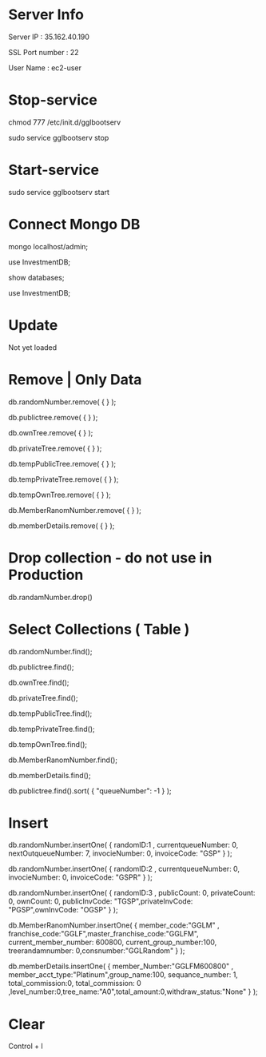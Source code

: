 # Server Info

Server IP : 35.162.40.190

SSL Port number : 22

User Name : ec2-user

# Stop-service

chmod 777 /etc/init.d/gglbootserv

sudo service gglbootserv stop

# Start-service

sudo service gglbootserv start


Connect Mongo DB
================

mongo localhost/admin;

use InvestmentDB;

show databases;

use InvestmentDB;

Update 
=======
Not yet loaded

Remove | Only Data
==================
db.randomNumber.remove( { } );

db.publictree.remove( { } );

db.ownTree.remove( { } );

db.privateTree.remove( { } );

db.tempPublicTree.remove( { } );

db.tempPrivateTree.remove( { } );

db.tempOwnTree.remove( { } );

db.MemberRanomNumber.remove( { } );

db.memberDetails.remove( { } );

Drop collection - do not use in Production
===============
db.randamNumber.drop()

Select Collections ( Table )
=======
db.randomNumber.find();

db.publictree.find();

db.ownTree.find();

db.privateTree.find();


db.tempPublicTree.find();

db.tempPrivateTree.find();

db.tempOwnTree.find();

db.MemberRanomNumber.find();

db.memberDetails.find();

db.publictree.find().sort( { "queueNumber": -1 } );

Insert
=======

db.randomNumber.insertOne( { randomID:1 , currentqueueNumber: 0, nextOutqueueNumber: 7, invocieNumber: 0, invoiceCode: "GSP" } );

db.randomNumber.insertOne( { randomID:2 , currentqueueNumber: 0, invocieNumber: 0, invoiceCode: "GSPR" } );

db.randomNumber.insertOne( { randomID:3 , publicCount: 0, privateCount: 0, ownCount: 0, publicInvCode: "TGSP",privateInvCode: "PGSP",ownInvCode: "OGSP" } );

db.MemberRanomNumber.insertOne( { member_code:"GGLM" , franchise_code:"GGLF",master_franchise_code:"GGLFM", current_member_number: 600800, current_group_number:100, treerandamnumber: 0,consnumber:"GGLRandom" } );

db.memberDetails.insertOne( { member_Number:"GGLFM600800" , member_acct_type:"Platinum",group_name:100, sequance_number: 1, total_commission:0, total_commission: 0 ,level_number:0,tree_name:"A0",total_amount:0,withdraw_status:"None"	} );


Clear
======
Control + l
